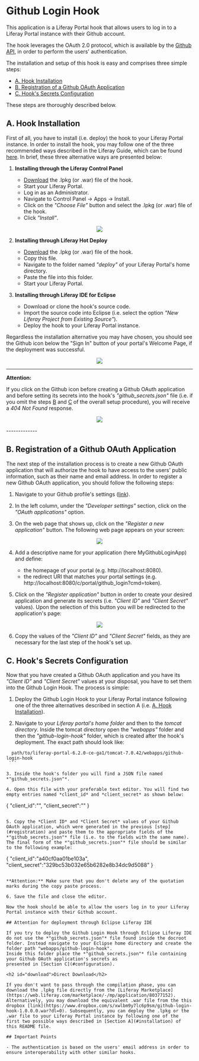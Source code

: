 Github Login Hook
=================

This application is a Liferay Portal hook that allows users to log in to a Liferay Portal instance with their Github account.

The hook leverages the OAuth 2.0 protocol, which is available by the [Github API](https://developer.github.com/v3/), in order to perform the users' authentication.

The installation and setup of this hook is easy and comprises three simple steps:

  - [A. Hook Installation](#installation)
  - [B. Registration of a Github OAuth Application](#registration)
  - [C. Hook's Secrets Configuration](#configuration)

These steps are thoroughly described below.

<h2 id="installation">A. Hook Installation</h2>

First of all, you have to install (i.e. deploy) the hook to your Liferay Portal instance. 
In order to install the hook, you may follow one of the three recommended ways described in the Liferay Guide, which can be found [here](https://dev.liferay.com/discover/portal/-/knowledge_base/6-2/downloading-and-installing-apps).
In brief, these three alternative ways are presented below:

 1. **Installing through the Liferay Control Panel**
 
    - [Download](#download) the .lpkg (or .war) file of the hook.
	- Start your Liferay Portal.
	- Log in as an Administrator.
	- Navigate to Control Panel -> Apps -> Install.
	- Click on the *"Choose File"* button and select the .lpkg (or .war) file of the hook.
	- Click *"Install"*.
	
 <p align="center">
	<img align="center" src="/images/github-install-hook.jpg" />
 </p>

	
 2. **Installing through Liferay Hot Deploy**
 
    - [Download](#download) the .lpkg (or .war) file of the hook.
	- Copy this file.
	- Navigate to the folder named *"deploy"* of your Liferay Portal's home directory.
	- Paste the file into this folder.
	- Start your Liferay Portal.
	
 3. **Installing through Liferay IDE for Eclipse**
 
    - Download or clone the hook's source code.
	- Import the source code into Eclipse (i.e. select the option *"New Liferay Project from Existing Source"*).
	- Deploy the hook to your Liferay Portal instance.
	
Regardless the installation alternative you may have chosen, you should see the Github icon below the "Sign In" button of 
your portal's Welcome Page, if the deployment was successful. 

 <p align="center" width="256" height="147">
	<img align="center" src="/images/github-sign-in-page.jpg" />
 </p>

-----------
**Attention:**

If you click on the Github icon before creating a Github OAuth application and before setting its secrets 
into the hook's *"github_secrets.json"* file (i.e. if you omit the steps [B](#registration) and [C](#configuration) of the overall setup procedure), you will receive a *404 Not Found* response.  	

 <p align="center" width="128" height="73">
	<img align="center" src="/images/github-error-404.jpg" />
 </p>
-------------

<h2 id="registration">B. Registration of a Github OAuth Application</h2>

The next step of the installation process is to create a new Github OAuth application that will authorize
the hook to have access to the users' public information, such as their name and email address. In order to 
register a new Github OAuth application, you should follow the following steps:

 1. Navigate to your Github profile's settings ([link](https://github.com/settings/profile)).
 
 2. In the left column, under the *"Developer settings"* section, click on the *"OAuth applications"* option.
 
 3. On the web page that shows up, click on the *"Register a new application"* button. The following web page appears on your screen:
 
  <p align="center">
	<img align="center" src="/images/github-register-app.jpg" />
  </p>

 4. Add a descriptive name for your application (here MyGithubLoginApp) and define:
     - the homepage of your portal (e.g. http://localhost:8080).
	 - the redirect URI that matches your portal settings (e.g. http://localhost:8080/c/portal/github_login?cmd=token).
	 
 5. Click on the *"Register application"* button in order to create your desired application and generate its secrets (i.e. *"Client ID"* and *"Client Secret"* values). Upon the selection of this button you will be redirected to the application's page:
 
 <p align="center">
	<img align="center" src="/images/github-app-info.jpg" />
 </p> 
 
 6. Copy the values of the *"Client ID"* and *"Client Secret"* fields, as they are necessary for the last step of the hook's set up.
 
 
<h2 id="configuration">C. Hook's Secrets Configuration</h2>

Now that you have created a Github OAuth application and you have its *"Client ID"* and *"Client Secret"* values at your disposal,
you have to set them into the Github Login Hook. The process is simple:

 1. Deploy the Github Login Hook to your Liferay Portal instance following one of the three alternatives described in section A (i.e. [A. Hook Installation](#installation)).
 
 2. Navigate to your *Liferay portal's home folder* and then to the *tomcat directory*. Inside the tomcat directory open the *"webapps"* folder and then the *"github-login-hook"* folder, which is created after the hook's deployment. The exact path should look like: 
   
   ```
     path/to/liferay-portal-6.2.0-ce-ga1/tomcat-7.0.42/webapps/github-login-hook
    ```
	
 3. Inside the hook's folder you will find a JSON file named *"github_secrets.json"*.
 
 4. Open this file with your preferable text editor. You will find two empty entries named *client_id* and *client_secret* as shown below:
 
   ```
   {
	"client_id":"",
	"client_secret":""
	}
   ```
 
 5. Copy the *Client ID* and *Client Secret* values of your Github OAuth application, which were generated in the previous [step](#registration) and paste them to the appropriate fields of the *"github_secrets.json"* file (i.e. to the fields with the same name). The final form of the *"github_secrets.json"* file should be similar to the following example:
 
   ```
   {
	"client_id":"a40cf0aa01be103a",
	"client_secret":"329bc53b032e65b6282e8b34dc9d5088"
    }
   ```
   
 **Attention:** Make sure that you don't delete any of the quotation marks during the copy paste process.
 
 6. Save the file and close the editor.
 
Now the hook should be able to allow the users log in to your Liferay Portal instance with their Github account.
 
## Attention for deployment through Eclipse Liferay IDE

If you try to deploy the Github Login Hook through Eclipse Liferay IDE do not use the *"github_secrets.json"* file found inside the docroot folder. Instead navigate to your Eclipse home directory and create the folder path "webapps/github-login-hook". 
Inside this folder place the *"github_secrets.json"* file containing your Github OAuth application's secrets as 
presented in [Section C](#configuration).

<h2 id="download">Direct Download</h2>

If you don't want to pass through the compilation phase, you can download the .lpkg file directly from the [Liferay Marketplace](https://web.liferay.com/marketplace/-/mp/application/80377152). Alternatively, you may download the equivalent .war file from the this dropbox [link](https://www.dropbox.com/s/xwlbm9y7lc6p9sm/github-login-hook-1.0.0.0.war?dl=0). Subsequently, you can deploy the .lpkg or the .war file to your Liferay Portal instance by following one of the first two possible ways described in [Section A](#installation) of this README file. 

## Important Points

 - The authentication is based on the users' email address in order to ensure interoperability with other similar hooks. 

 
